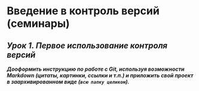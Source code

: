 # **Введение в контроль версий (семинары)**

## _*Урок 1. Первое использование контроля версий*_

***Дооформить инструкцию по работе с Git, используя возможности Markdown (цитаты, картинки, ссылки и т.п.) и приложить свой проект в заархивированном виде (``всю папку целиком``).***